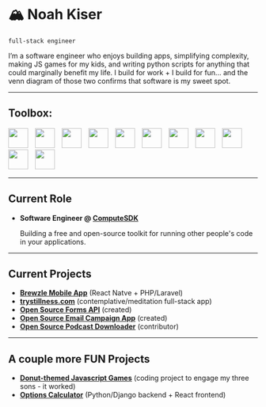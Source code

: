 # 🏔️ Noah Kiser
`full-stack engineer`

I’m a software engineer who enjoys building apps, simplifying complexity, making JS games for my kids, and writing python scripts for anything that could marginally benefit my life. I build for work + I build for fun... and the venn diagram of those two confirms that software is my sweet spot.  

---

## Toolbox:

<img src="https://api.iconify.design/cib:react.svg?color=%23888888" width="40" height="40">&emsp;<img src="https://api.iconify.design/teenyicons:typescript-outline.svg?color=%23888888" width="40" height="40">&emsp;<img src="https://api.iconify.design/tdesign:html5-filled.svg?color=%23888888" width="40" height="40">&emsp;<img src="https://api.iconify.design/tdesign:css3.svg?color=%23888888" width="40" height="40">&emsp;<img src="https://api.iconify.design/teenyicons:javascript-solid.svg?color=%23888888" width="40" height="40">&emsp;<img src="https://api.iconify.design/ri:tailwind-css-fill.svg?color=%23888888" width="40" height="40">&emsp;<img src="https://api.iconify.design/akar-icons:python-fill.svg?color=%23888888" width="40" height="40">&emsp;<img src="https://api.iconify.design/ri:php-fill.svg?color=%23888888" width="40" height="40">&emsp;<img src="https://api.iconify.design/meteor-icons:laravel.svg?color=%23888888" width="40" height="40">&emsp;<img src="https://api.iconify.design/mdi:git.svg?color=%23888888" width="40" height="40">&emsp;<img src="https://api.iconify.design/fa7-brands:docker.svg?color=%23888888" width="40" height="40">

<!-- <img src="https://api.iconify.design/fa7-brands:golang.svg?color=%23888888" width="40" height="40">&emsp; -->

---

## Current Role
- **Software Engineer @ [ComputeSDK](https://www.computesdk.com/)**

  Building a free and open-source toolkit for running other people's code in your applications.  

---

## Current Projects
- **[Brewzle Mobile App](https://brewzle.com/)** (React Natve + PHP/Laravel)
- **[trystillness.com](https://trystillness.com/)** (contemplative/meditation full-stack app)
- **[Open Source Forms API](https://github.com/kisernl/oss-forms-api)** (created)
- **[Open Source Email Campaign App](https://github.com/kisernl/oss-forms-api)** (created)
- **[Open Source Podcast Downloader](https://github.com/kisernl/podcast-downloader)** (contributor)

---
## A couple more FUN Projects
- **[Donut-themed Javascript Games](https://donut-games.vercel.app/)** (coding project to engage my three sons - it worked)
- **[Options Calculator](https://github.com/kisernl/options_calculator)** (Python/Django backend + React frontend)
